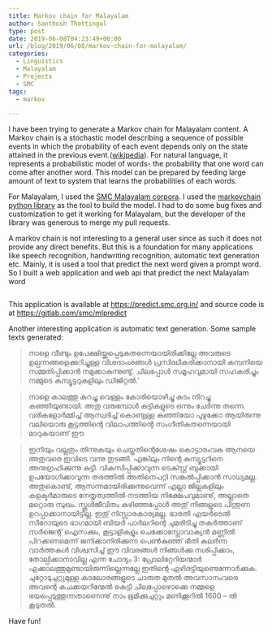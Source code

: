 ```yaml
---
title: Markov chain for Malayalam
author: Santhosh Thottingal
type: post
date: 2019-06-08T04:23:49+00:00
url: /blog/2019/06/08/markov-chain-for-malayalam/
categories:
  - Linguistics
  - Malayalam
  - Projects
  - SMC
tags:
  - markov

---
```



I have been trying to generate a Markov chain for Malayalam content. A Markov chain is a stochastic model describing a sequence of possible events in which the probability of each event depends only on the state attained in the previous event.([wikipedia][1]). For natural language, it represents a probabilistic model of words- the probability that one word can come after another word. This model can be prepared by feeding large amount of text to system that learns the probabilities of each words.

For Malayalam, I used the [SMC Malayalam corpora][2]. I used the [markovchain python library][2] as the tool to build the model. I had to do some bug fixes and customization to get it working for Malayalam, but the developer of the library was generous to merge my pull requests.

A markov chain is not interesting to a general user since as such it does not provide any direct benefits. But this is a foundation for many applications like speech recognition, handwriting recognition, automatic text generation etc. Mainly, it is used a tool that predict the next word given a prompt word. So I built a web application and web api that predict the next Malayalam word<figure class="wp-block-image">

<img src="/wp-content/uploads/2019/06/Screenshot_20190608_093906.png" alt="" class="wp-image-1649" /></figure>

This application is available at https://predict.smc.org.in/ and source code is at https://gitlab.com/smc/mlpredict

Another interesting application is automatic text generation. Some sample texts generated:

<blockquote class="wp-block-quote">
  <p>
    നാളെ വീണ്ടും ഉപേക്ഷിയ്ക്കപ്പെടുകതന്നെയായിരിക്കില്ലേ അവരുടെ ഉല്പന്നങ്ങളെക്കുറിച്ചുള്ള വിശദാംശങ്ങൾ പ്രസിദ്ധീകരിക്കാനായി കമ്പനിയെ സമ്മതിപ്പിക്കാൻ നമുക്കാകുന്നുണ്ടു്. ചിലപ്പോൾ സമൂഹവുമായി സഹകരിച്ചും നമ്മുടെ കമ്പ്യൂട്ടറുകളിലും ഡിജിറ്റൽ.&#8217;<br />
  </p>
</blockquote>

<blockquote class="wp-block-quote">
  <p>
    നാളെ കാലത്തു കുറച്ചു വെള്ളം കോരിയൊഴിച്ചു കുടം നിറച്ചു കഞ്ഞിയുണ്ടായി. അതു വരുമ്പോൾ കുട്ടികളുടെ ഒന്നും ചേർന്നു തന്നെ. വരികളോർമ്മിച്ച് ആസ്വദിച്ച് കൊണ്ടുള്ള കഞ്ഞിയോ പുഴുക്കോ ആയിരുന്നു വലിയൊരു കൂട്ടത്തിന്റെ വിലാപത്തിന്റെ സംഗീതികതന്നെയായി മാറുകയാണ് ഈ.
  </p>
</blockquote>

<blockquote class="wp-block-quote">
  <p>
    ഇനിയും വല്ലതും തിന്നുകയും ചെയ്തതിന്റെശേഷം കൊട്ടാരംവക ആനയെ അതുവരെ ഇവിടെ വന്നു തുടങ്ങി. എങ്കിലും നിന്റെ കമ്പ്യൂട്ടറിനെ അനുഗ്രഹിക്കുന്നു കുട്ടീ. വികസിപ്പിക്കാവുന്ന ടെക്സ്റ്റ് ബുക്കായി ഉപയോഗിക്കാവുന്ന തരത്തിൽ അതിനെപറ്റി സങ്കൽപ്പിക്കാൻ സാധ്യമല്ല. അതുകൊണ്ട്, ആസന്നമായിരിക്കുന്നുവെന്ന് എല്ലാ ജില്ലകളിലും കളക്ടർമാരുടെ നേതൃത്വത്തിൽ നടത്തിയ നിക്ഷേപവുമാണു്, അല്ലാതെ മറ്റൊരു സുഖം. സ്കൂൾജീവിതം കഴിഞ്ഞപ്പോൾ അതു് നിങ്ങളുടെ പിന്തുണ ഉറപ്പാക്കാനായിട്ടില്ല. ഇതു് നിസ്സാരകാര്യമല്ല. ഭാരതി എയർടെൽ സീറോയുടെ ഭാഗമായി ബിയർ പാർലറിന്റെ ചുമരിടിച്ചു തകർത്താണ് സർജെന്റ് ഐസക്കും, കൂട്ടാളികളും ചെക്കോസ്ലോവാക്യൻ മണ്ണിൽ പിറക്കണമെന്ന് ജനിക്കാനിരിക്കുന്ന പെൺകുഞ്ഞ് ഭീതി കലർന്ന വാർത്തകൾ വിശ്വസിച്ച് ഈ വിവരങ്ങൾ നിങ്ങൾക്കു നശിപ്പിക്കാം, തോല്പിക്കാനാവില്ല എന്ന ചോദ്യം 3: പ്രോലിറ്റേറിയന്മാർ എക്കാലത്തുമുണ്ടായിരുന്നില്ലെന്നല്ലേ ഇതിന്റെ ഏഴിരട്ടിയുണ്ടെന്നോർക്കുക. ചുറ്റോടുചുറ്റുമുള്ള കടലോരങ്ങളുടെ ചാരുത മുതൽ അവസാനംവരെ അവന്റെ കചക്കയറിന്മേൽ കെട്ടി ചിലപ്പോഴൊക്കെ നമ്മളെ ഭയപ്പെടുത്തുന്നതാണെന്നു് നാം ഭൂമിക്കുചുറ്റും മണിക്കൂറിൽ 1600 &#8211; ൽ കൂടുതൽ.
  </p>
</blockquote>

Have fun!

 [1]: https://en.wikipedia.org/wiki/Markov_chain
 [2]: https://blog.smc.org.in/malayalam-corpus/